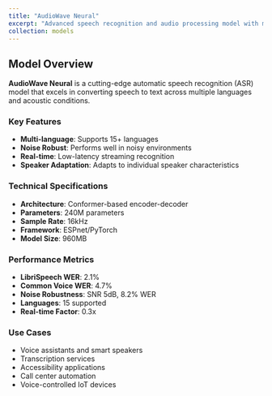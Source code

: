```yaml
---
title: "AudioWave Neural"
excerpt: "Advanced speech recognition and audio processing model with multi-language support. Achieves 2.1% WER on LibriSpeech.<br/><img src='/images/500x300.png'>"
collection: models
---
```


## Model Overview
**AudioWave Neural** is a cutting-edge automatic speech recognition (ASR) model that excels in converting speech to text across multiple languages and acoustic conditions.

### Key Features
- **Multi-language**: Supports 15+ languages
- **Noise Robust**: Performs well in noisy environments
- **Real-time**: Low-latency streaming recognition
- **Speaker Adaptation**: Adapts to individual speaker characteristics

### Technical Specifications
- **Architecture**: Conformer-based encoder-decoder
- **Parameters**: 240M parameters
- **Sample Rate**: 16kHz
- **Framework**: ESPnet/PyTorch
- **Model Size**: 960MB

### Performance Metrics
- **LibriSpeech WER**: 2.1%
- **Common Voice WER**: 4.7%
- **Noise Robustness**: SNR 5dB, 8.2% WER
- **Languages**: 15 supported
- **Real-time Factor**: 0.3x

### Use Cases
- Voice assistants and smart speakers
- Transcription services
- Accessibility applications
- Call center automation
- Voice-controlled IoT devices
